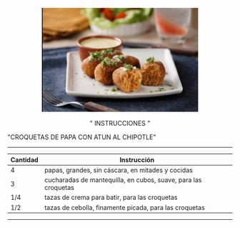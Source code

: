 <p align="center">
<img src="CROQUETAS.JPG" width="350">
</p>
<p align="center"> " INSTRUCCIONES "
  
<p aling="center"> "CROQUETAS DE PAPA CON ATUN AL CHIPOTLE"

--------------------------------------------------------------------------  
| Cantidad| Instrucción                                                   |
| --------| --------------------------------------------------------------|
|  4      | papas, grandes, sin cáscara, en mitades y cocidas             |
|  3      | cucharadas de mantequilla, en cubos, suave, para las croquetas|
|  1/4    | tazas de crema para batir, para las croquetas                 |
|  1/2    | tazas de cebolla, finamente picada, para las croquetas        |
--------------------------------------------------------------------------

